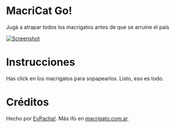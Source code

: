 # MacriCat Go!
Jugá a atrapar todos los macrigatos antes de que se arruine el país

[![Screenshot](https://github.com/eypacha/macricatgo/raw/master/prev_og_image.jpg)](http://macrigato.com.ar/macricatgo)

# Instrucciones
Has click en los macrigatos para sopapearlos. Listo, eso es todo.

# Créditos
Hecho por [EyPacha!](https://github.com/eypacha).
Más ifo en [macrigato.com.ar](https://macrigato.com.ar).
